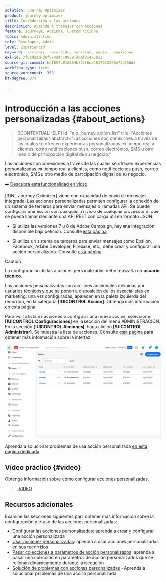 ```yaml
---
solution: Journey Optimizer
product: journey optimizer
title: Introducción a las acciones
description: Aprenda a trabajar con acciones
feature: Journeys, Actions, Custom Actions
topic: Administration
role: Developer, Admin
level: Experienced
keywords: acciones, recorrido, mensajes, envío, conexiones
exl-id: 7f0cda1d-daf0-4d4c-9978-ddef81473813
source-git-commit: bdf857c010854b7f0f6ce4817012398e74a068d5
workflow-type: tm+mt
source-wordcount: '358'
ht-degree: 37%

---
```


# Introducción a las acciones personalizadas {#about_actions}

>[!CONTEXTUALHELP]
>id="ajo_journey_action_list"
>title="Acciones personalizadas"
>abstract="Las acciones son conexiones a través de las cuales se ofrecen experiencias personalizadas en tiempo real a clientes, como notificaciones push, correo electrónico, SMS u otro medio de participación digital de su negocio."

Las acciones son conexiones a través de las cuales se ofrecen experiencias personalizadas en tiempo real a clientes, como notificaciones push, correo electrónico, SMS u otro medio de participación digital de su negocio.

➡️ [Descubra esta funcionalidad en vídeo](#video)

[!DNL Journey Optimizer] viene con capacidad de envío de mensajes integrada. Las acciones personalizadas permiten configurar la conexión de un sistema de terceros para enviar mensajes o llamadas API. Se puede configurar una acción con cualquier servicio de cualquier proveedor al que se pueda llamar mediante una API REST con carga útil en formato JSON.

* Si utiliza las versiones 7 u 8 de Adobe Campaign, hay una integración disponible bajo petición. Consulte [esta página](../action/acc-action.md).

* Si utiliza un sistema de terceros para enviar mensajes como Epsilon, Facebook, Adobe Developer, Firebase, etc., debe crear y configurar una acción personalizada. Consulte [esta página](../action/about-custom-action-configuration.md).

>[!CAUTION]
>
>La configuración de las acciones personalizadas debe realizarla un **usuario técnico**.

Las acciones personalizadas son acciones adicionales definidas por usuarios técnicos y que se ponen a disposición de los especialistas en marketing: una vez configuradas, aparecen en la paleta izquierda del recorrido, en la categoría **[!UICONTROL Acción]**. Obtenga más información en [esta página](../building-journeys/about-journey-activities.md#action-activities).

Para ver la lista de acciones o configurar una nueva acción, seleccione **[!UICONTROL Configuraciones]** en la sección del menú ADMINISTRACIÓN. En la sección **[!UICONTROL Acciones]**, haga clic en **[!UICONTROL Administrar]**. Se muestra la lista de acciones. Consulte [esta página](../start/user-interface.md) para obtener más información sobre la interfaz.

![](assets/custom1.png)

Aprenda a solucionar problemas de una acción personalizada [en esta página dedicada](../action/troubleshoot-custom-action.md).

## Vídeo práctico {#video}

Obtenga información sobre cómo configurar acciones personalizadas.

>[!VIDEO](https://video.tv.adobe.com/v/3428396?quality=12)

## Recursos adicionales

Examine las secciones siguientes para obtener más información sobre la configuración y el uso de las acciones personalizadas:

* [Configurar las acciones personalizadas](../action/about-custom-action-configuration.md): aprenda a crear y configurar una acción personalizada
* [Usar acciones personalizadas](../building-journeys/using-custom-actions.md): aprenda a usar acciones personalizadas en sus recorridos
* [Pasar colecciones a parámetros de acción personalizados](../building-journeys/collections.md): aprenda a pasar una colección en parámetros de acción personalizados que se rellenan dinámicamente durante la ejecución
* [Solución de problemas con acciones personalizadas](../action/troubleshoot-custom-action.md) - Aprenda a solucionar problemas de una acción personalizada

